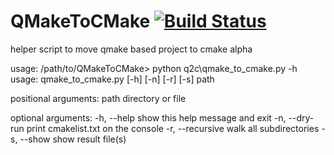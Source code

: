 # QMakeToCMake [![Build Status](https://travis-ci.org/davidtazy/QMakeToCMake.svg?branch=master)](https://travis-ci.org/davidtazy/QMakeToCMake)
helper script to move qmake based project to cmake
alpha

usage:
/path/to/QMakeToCMake> python q2c\qmake_to_cmake.py -h
usage: qmake_to_cmake.py [-h] [-n] [-r] [-s] path

positional arguments:
  path             directory or file

optional arguments:
  -h, --help       show this help message and exit
  -n, --dry-run    print cmakelist.txt on the console
  -r, --recursive  walk all subdirectories
  -s, --show       show result file(s)

